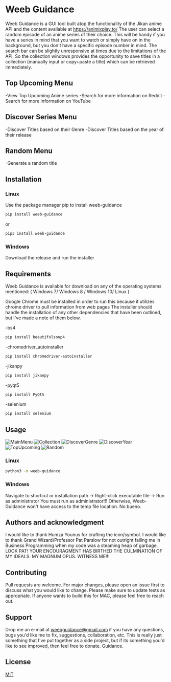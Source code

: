 # Weeb Guidance

Weeb Guidance is a GUI tool built atop the functionality of the Jikan anime API and the content available at https://animixplay.to/ The user can select a random episode of an anime series of their choice. This will be handy if you have a series in mind that you want to watch or simply have on in the background, but you don't have a specific episode number in mind. The search bar can be slightly unresponsive at times due to the limitations of the API, So the collection windows provides the opportunity to save titles in a collection (manually input or copy+paste a title) which can be retrieved immediately.

## Top Upcoming Menu
-View Top Upcoming Anime series
-Search for more information on Reddit
-Search for more information on YouTube

## Discover Series Menu
-Discover Titles based on their Genre
-Discover Titles based on the year of their release

## Random Menu
-Generate a random title

## Installation

### Linux

Use the package manager pip to install weeb-guidance
```bash
pip install weeb-guidance
```
or

```bash
pip3 install weeb-guidance
```


### Windows

Download the release and run the installer
## Requirements

Weeb Guidance is available for download on any of the operating systems mentioned:
( Windows 7/ Windows 8 / Windows 10/ Linux )

Google Chrome must be installed in order to run this because it utilizes chrome driver to pull information from web pages The installer should handle the installation of any other dependencies that have been outlined, but I've made a note of them below. 

-bs4
```bash
pip install beautifulsoup4
```

-chromedriver_autoinstaller
```bash
pip install chromedriver-autoinstaller
```

-jikanpy
```bash
pip install jikanpy
```

-pyqt5
```bash
pip install PyQt5
```

-selenium
```bash
pip install selenium
```


## Usage
![MainMenu](https://user-images.githubusercontent.com/33399376/99194364-c9c9c580-2776-11eb-8e43-41b007a65bc5.png)
![Collection](https://user-images.githubusercontent.com/33399376/99194396-04336280-2777-11eb-9372-4da49da4b87b.png)
![DiscoverGenre](https://user-images.githubusercontent.com/33399376/99194406-131a1500-2777-11eb-9b11-1aa1c8a13a03.png)
![DiscoverYear](https://user-images.githubusercontent.com/33399376/99194409-16150580-2777-11eb-8a95-7fee3b04d41f.png)
![TopUpcoming](https://user-images.githubusercontent.com/33399376/99194418-2c22c600-2777-11eb-8469-23c8f0c2ba0f.png)
![Random](https://user-images.githubusercontent.com/33399376/99194421-2f1db680-2777-11eb-9953-167a31e0875e.png)


### Linux

```bash
python3 -m weeb-guidance
```

### Windows

Navigate to shortcut or installation path -> Right-click executable file -> Run as administrator
You must run as administrator!!! Otherwise, Weeb-Guidance won't have access to the temp file location. No bueno.

## Authors and acknowledgment
I would like to thank Humza Younus for crafting the icon/symbol. I would like to thank Grand Wizard/Professor Pat Parslow for not outright failing me in Business Programming when my code was a steaming heap of garbage. LOOK PAT! YOUR ENCOURAGMENT HAS BIRTHED THE CULMINATION OF MY IDEALS. MY MAGNUM OPUS. WITNESS ME!!! 

## Contributing

Pull requests are welcome. For major changes, please open an issue first to discuss what you would like to change.
Please make sure to update tests as appropriate. If anyone wants to build this for MAC, please feel free to reach out.

## Support

Drop me an e-mail at weebguidance@gmail.com if you have any questions, bugs you'd like me to fix, suggestions, collaboration, etc. This is really just something that I've put together as a side project, but if its something you'd like to see improved, then feel free to donate. Guidance.

## License

[MIT](https://choosealicense.com/licenses/mit/)
